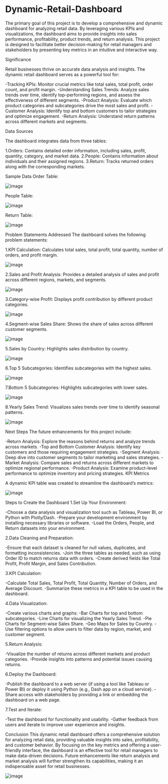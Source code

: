 # Dynamic-Retail-Dashboard
The primary goal of this project is to develop a comprehensive and dynamic dashboard for analyzing retail data. By leveraging various KPIs and visualizations, the dashboard aims to provide insights into sales performance, profitability, product trends, and return analysis. This project is designed to facilitate better decision-making for retail managers and stakeholders by presenting key metrics in an intuitive and interactive way.

Significance

Retail businesses thrive on accurate data analysis and insights. The dynamic retail dashboard serves as a powerful tool for:

-Tracking KPIs: Monitor crucial metrics like total sales, total profit, order count, and profit margin.
-Understanding Sales Trends: Analyze sales trends over time, identify top-performing regions, and assess the effectiveness of different segments.
-Product Analysis: Evaluate which product categories and subcategories drive the most sales and profit.
-Customer Analysis: Identify top and bottom customers to tailor strategies and optimize engagement.
-Return Analysis: Understand return patterns across different markets and segments.

Data Sources

The dashboard integrates data from three tables:

1.Orders: Contains detailed order information, including sales, profit, quantity, category, and market data.
2.People: Contains information about individuals and their assigned regions.
3.Return: Tracks returned orders along with the corresponding markets.

Sample Data
Order Table:

![image](https://github.com/user-attachments/assets/e232b071-783f-488d-adb0-4c1aeee2a71c)


People Table:

![image](https://github.com/user-attachments/assets/a0a016d2-0246-427e-b2ae-340c4f3404ad)


Return Table:

![image](https://github.com/user-attachments/assets/be0fde37-d079-49bb-ab9c-f94ca63415c6)


Problem Statements Addressed
The dashboard solves the following problem statements:

1.KPI Calculation: Calculates total sales, total profit, total quantity, number of orders, and profit margin.

![image](https://github.com/user-attachments/assets/00bc7911-4c6b-4089-b767-ef5de691df60)

2.Sales and Profit Analysis: Provides a detailed analysis of sales and profit across different regions, markets, and segments.

![image](https://github.com/user-attachments/assets/19c76258-965a-474e-89d9-43c9265ee96c)

3.Category-wise Profit: Displays profit contribution by different product categories.

![image](https://github.com/user-attachments/assets/3028fe96-cb97-40d3-829f-1e982c3c5425)

4.Segment-wise Sales Share: Shows the share of sales across different customer segments.

![image](https://github.com/user-attachments/assets/dab2dc21-1c84-4a3d-9887-718854b7cc3c)

5.Sales by Country: Highlights sales distribution by country.

![image](https://github.com/user-attachments/assets/ff9d129d-67a7-4e22-bacf-8123afa4f1b0)

6.Top 5 Subcategories: Identifies subcategories with the highest sales.

![image](https://github.com/user-attachments/assets/b6a499f8-b8ee-45b2-a4ea-a62c99435329)

7.Bottom 5 Subcategories: Highlights subcategories with lower sales.

![image](https://github.com/user-attachments/assets/5c69afe1-36fe-42b3-821d-9c38d6387d0a)

8.Yearly Sales Trend: Visualizes sales trends over time to identify seasonal patterns.

![image](https://github.com/user-attachments/assets/d74358c9-6de0-4a3e-8c6d-72e5f1ad39cf)

Next Steps
The future enhancements for this project include:

-Return Analysis: Explore the reasons behind returns and analyze trends across markets.
-Top and Bottom Customer Analysis: Identify key customers and those requiring engagement strategies.
-Segment Analysis: Deep dive into customer segments to tailor marketing and sales strategies.
-Market Analysis: Compare sales and returns across different markets to optimize regional performance.
-Product Analysis: Examine product-level performance to optimize inventory and pricing strategies.
KPI Metrics

A dynamic KPI table was created to streamline the dashboard’s metrics:


![image](https://github.com/user-attachments/assets/8cce665d-47c7-4204-b75f-d6ee37e4a322)

Steps to Create the Dashboard
1.Set Up Your Environment:

-Choose a data analysis and visualization tool such as Tableau, Power BI, or Python with Plotly/Dash.
-Prepare your development environment by installing necessary libraries or software.
-Load the Orders, People, and Return datasets into your environment.

2.Data Cleaning and Preparation:

-Ensure that each dataset is cleaned for null values, duplicates, and formatting inconsistencies.
-Join the three tables as needed, such as using Order ID to match returns data with orders.
-Create derived fields like Total Profit, Profit Margin, and Sales Contribution.

3.KPI Calculation:

-Calculate Total Sales, Total Profit, Total Quantity, Number of Orders, and Average Discount.
-Summarize these metrics in a KPI table to be used in the dashboard.

4.Data Visualization:

-Create various charts and graphs:
-Bar Charts for top and bottom subcategories.
-Line Charts for visualizing the Yearly Sales Trend.
-Pie Charts for Segment-wise Sales Share.
-Geo Maps for Sales by Country.
-Use filtering options to allow users to filter data by region, market, and customer segment.

5.Return Analysis:

-Visualize the number of returns across different markets and product categories.
-Provide insights into patterns and potential issues causing returns.

6.Deploy the Dashboard:

-Publish the dashboard to a web server (if using a tool like Tableau or Power BI) or deploy it using Python (e.g., Dash app on a cloud service).
-Share access with stakeholders by providing a link or embedding the dashboard on a web page.

7.Test and Iterate:

-Test the dashboard for functionality and usability.
-Gather feedback from users and iterate to improve user experience and insights.


Conclusion
This dynamic retail dashboard offers a comprehensive solution for analyzing retail data, providing valuable insights into sales, profitability, and customer behavior. By focusing on the key metrics and offering a user-friendly interface, the dashboard is an effective tool for retail managers to make data-driven decisions. Future enhancements like return analysis and market analysis will further strengthen its capabilities, making it an indispensable asset for retail businesses.

![image](https://github.com/user-attachments/assets/e2176133-5f6d-4ce6-ba33-e5e26941e629)











